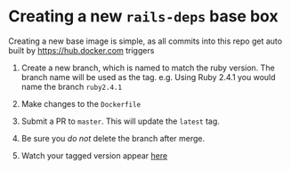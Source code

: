 # Creating a new `rails-deps` base box

Creating a new base image is simple, as all commits into this repo get auto built by https://hub.docker.com triggers

1. Create a new branch, which is named to match the ruby version. The branch name will be used as the tag. e.g. Using Ruby 2.4.1 you would name the branch `ruby2.4.1`

2. Make changes to the `Dockerfile`

3. Submit a PR to `master`. This will update the `latest` tag.

4. Be sure you *do not* delete the branch after merge.

5. Watch your tagged version appear [here](https://hub.docker.com/r/madetech/docker-rails-deps/)
